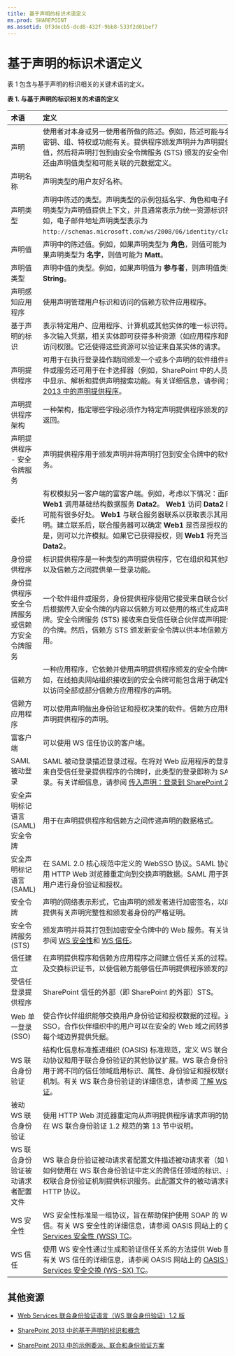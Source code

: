 ```yaml
---
title: 基于声明的标识术语定义
ms.prod: SHAREPOINT
ms.assetid: 0f3decb5-dcd8-432f-9bb8-533f2d01bef7
---
```



# 基于声明的标识术语定义

表 1 包含与基于声明的标识相关的关键术语的定义。
  
    
    


**表 1. 与基于声明的标识相关的术语的定义**


|****术语****|****定义****|
|:-----|:-----|
|声明  <br/> |使用者对本身或另一使用者所做的陈述。例如，陈述可能与名称、标识、密钥、组、特权或功能有关。提供程序颁发声明并为声明提供一个或多个值，然后将声明打包到由安全令牌服务 (STS) 颁发的安全令牌中。声明还由声明值类型和可能关联的元数据定义。  <br/> |
|声明名称  <br/> |声明类型的用户友好名称。  <br/> |
|声明类型  <br/> |声明中陈述的类型。声明类型的示例包括名字、角色和电子邮件地址。声明类型为声明值提供上下文，并且通常表示为统一资源标识符 (URI)。例如，电子邮件地址声明类型表示为  `http://schemas.microsoft.com/ws/2008/06/identity/claims/email`。  <br/> |
|声明值  <br/> |声明中的陈述值。例如，如果声明类型为 **角色**，则值可能为 **参与者**。如果声明类型为 **名字**，则值可能为 **Matt**。  <br/> |
|声明值类型  <br/> |声明中值的类型。例如，如果声明值为 **参与者**，则声明值类型为 **String**。  <br/> |
|声明感知应用程序  <br/> |使用声明管理用户标识和访问的信赖方软件应用程序。  <br/> |
|基于声明的标识  <br/> |表示特定用户、应用程序、计算机或其他实体的唯一标识符。通过它无需多次输入凭据，相关实体即可获得多种资源（如应用程序和网络资源）的访问权限。它还使得这些资源可以验证来自某实体的请求。  <br/> |
|声明提供程序  <br/> |可用于在执行登录操作期间颁发一个或多个声明的软件组件或服务。该组件或服务还可用于在卡选择器（例如，SharePoint 中的人员选取器控件）中显示、解析和提供声明搜索功能。有关详细信息，请参阅 [SharePoint 2013 中的声明提供程序](claims-provider-in-sharepoint-2013.md)。  <br/> |
|声明提供程序架构  <br/> |一种架构，指定哪些字段必须作为特定声明提供程序颁发的声明的元数据返回。  <br/> |
|声明提供程序 - 安全令牌服务  <br/> |声明提供程序用于颁发声明并将声明打包到安全令牌中的软件组件或服务。  <br/> |
|委托  <br/> |有权模拟另一客户端的富客户端。例如，考虑以下情况：面向用户的网站 **Web1** 调用基础结构数据服务 **Data2**。 **Web1** 访问 **Data2** 时模拟其用户可能有很多好处。 **Web1** 与联合服务器联系以获取表示其用户之一的声明。建立联系后，联合服务器可以确定 **Web1** 是否是授权的代理，如果是，则可以允许模拟。如果它已获得授权，则 **Web1** 将充当该用户访问 **Data2**。  <br/> |
|身份提供程序  <br/> |标识提供程序是一种类型的声明提供程序，它在组织和其他声明提供程序以及信赖方之间提供单一登录功能。  <br/> |
|身份提供程序安全令牌服务或信赖方安全令牌服务  <br/> |一个软件组件或服务，身份提供程序使用它接受来自联合伙伴的令牌，然后根据传入安全令牌的内容以信赖方可以使用的格式生成声明和安全令牌。安全令牌服务 (STS) 接收来自受信任联合伙伴或声明提供程序 STS 的令牌。然后，信赖方 STS 颁发新安全令牌以供本地信赖方应用程序使用。  <br/> |
|信赖方  <br/> |一种应用程序，它依赖并使用声明提供程序颁发的安全令牌中的声明。例如，在线拍卖网站组织接收到的安全令牌可能包含用于确定使用者是否可以访问全部或部分信赖方应用程序的声明。  <br/> |
|信赖方应用程序  <br/> |可以使用声明做出身份验证和授权决策的软件。信赖方应用程序接收来自声明提供程序的声明。  <br/> |
|富客户端  <br/> |可以使用 WS 信任协议的客户端。  <br/> |
|SAML 被动登录  <br/> |SAML 被动登录描述登录过程。在将对 Web 应用程序的登录配置为接受来自受信任登录提供程序的令牌时，此类型的登录即称为 SAML 被动登录。有关详细信息，请参阅 [传入声明：登录到 SharePoint 2013](incoming-claims-signing-into-sharepoint-2013.md)。  <br/> |
|安全声明标记语言 (SAML) 安全令牌  <br/> |用于在声明提供程序和信赖方之间传递声明的数据格式。  <br/> |
|安全声明标记语言 (SAML)  <br/> |在 SAML 2.0 核心规范中定义的 WebSSO 协议。SAML 协议指定如何使用 HTTP Web 浏览器重定向到交换声明数据。SAML 用于跨安全边界对用户进行身份验证和授权。  <br/> |
|安全令牌  <br/> |声明的网络表示形式，它由声明的颁发者进行加密签名，以向所有信赖方提供有关声明完整性和颁发者身份的严格证明。  <br/> |
|安全令牌服务 (STS)  <br/> |颁发声明并将其打包到加密安全令牌中的 Web 服务。有关详细信息，请参阅  [WS 安全性](http://www.oasis-open.org/committees/tc_home.php?wg_abbrev=wss)和  [WS 信任](http://www.oasis-open.org/committees/tc_home.php?wg_abbrev=ws-sx)。  <br/> |
|信任建立  <br/> |在声明提供程序和信赖方应用程序之间建立信任关系的过程。这一过程涉及交换标识证书，以使信赖方能够信任声明提供程序颁发的声明的内容。  <br/> |
|受信任登录提供程序  <br/> |SharePoint 信任的外部（即 SharePoint 的外部）STS。  <br/> |
|Web 单一登录 (SSO)  <br/> |使合作伙伴组织能够交换用户身份验证和授权数据的过程。通过 Web SSO，合作伙伴组织中的用户可以在安全的 Web 域之间转换，而不必在每个域边界提供凭据。  <br/> |
|WS 联合身份验证  <br/> |结构化信息标准推进组织 (OASIS) 标准规范，定义 WS 联合身份验证被动协议和用于联合身份验证的其他协议扩展。WS 联合身份验证标准定义用于跨不同的信任领域启用标识、属性、身份验证和授权联合身份验证的机制。有关 WS 联合身份验证的详细信息，请参阅 [了解 WS 联合身份验证](http://msdn.microsoft.com/zh-cn/library/bb498017.aspx)。  <br/> |
|被动 WS 联合身份验证  <br/> |使用 HTTP Web 浏览器重定向从声明提供程序请求声明的协议。此协议在 WS 联合身份验证 1.2 规范的第 13 节中说明。  <br/> |
|WS 联合身份验证被动请求者配置文件  <br/> |WS 联合身份验证被动请求者配置文件描述被动请求者（如 Web 浏览器）如何使用在 WS 联合身份验证中定义的跨信任领域的标识、身份验证和授权联合身份验证机制提供标识服务。此配置文件的被动请求者仅限于 HTTP 协议。  <br/> |
|WS 安全性  <br/> |WS 安全性标准是一组协议，旨在帮助保护使用 SOAP 的 Web 服务通信。有关 WS 安全性的详细信息，请参阅 OASIS 网站上的  [OASIS Web Services 安全性 (WSS) TC](http://www.oasis-open.org/committees/tc_home.php?wg_abbrev=wss)。  <br/> |
|WS 信任  <br/> |使用 WS 安全性通过生成和验证信任关系的方法提供 Web 服务的标准。有关 WS 信任的详细信息，请参阅 OASIS 网站上的  [OASIS Web Services 安全交换 (WS-SX) TC](http://www.oasis-open.org/committees/tc_home.php?wg_abbrev=ws-sx)。  <br/> |
   

## 其他资源
<a name="bk_addresources"> </a>


-  [Web Services 联合身份验证语言（WS 联合身份验证）1.2 版](http://docs.oasis-open.org/wsfed/federation/v1.2/os/ws-federation-1.2-spec-os.mdl#_Toc223175002)
    
  
-  [SharePoint 2013 中的基于声明的标识和概念](claims-based-identity-and-concepts-in-sharepoint-2013.md)
    
  
-  [SharePoint 2013 中的示例委派、联合和身份验证方案](sample-delegation-federation-and-authentication-scenario-in-sharepoint-2013.md)
    
  

